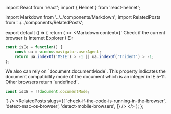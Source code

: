 import React from 'react';
import { Helmet } from 'react-helmet';

import Markdown from '../../components/Markdown';
import RelatedPosts from '../../components/RelatedPosts';

export default () => {
    return (
<>
<Helmet>
    <meta name='keywords' content='navigator userAgent, check internet explorer browser' />
</Helmet>
<Markdown
    content={`
Check if the current browser is Internet Explorer (IE):

~~~ javascript
const isIe = function() {
    const ua = window.navigator.userAgent;
    return ua.indexOf('MSIE') > -1 || ua.indexOf('Trident') > -1;
};
~~~

We also can rely on \`document.documentMode\`. This property indicates the document compatibility mode of the document
which is an integer in IE 5-11. Other browsers return \`undefined\`.

~~~ javascript
const isIE = !!document.documentMode;
~~~
`}
/>
<RelatedPosts
    slugs={[
        'check-if-the-code-is-running-in-the-browser',
        'detect-mac-os-browser',
        'detect-mobile-browsers',
    ]}
/>
</>
    );
};
